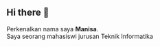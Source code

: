 ## Hi there 👋

Perkenalkan nama saya **Manisa**.<br>
Saya seorang mahasiswi jurusan Teknik Informatika
